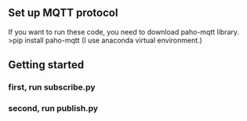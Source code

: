 ## Set up MQTT protocol
If you want to run these code, you need to download paho-mqtt library.
    >pip install paho-mqtt
(I use anaconda virtual environment.)

## Getting started
### first, run subscribe.py
### second, run publish.py